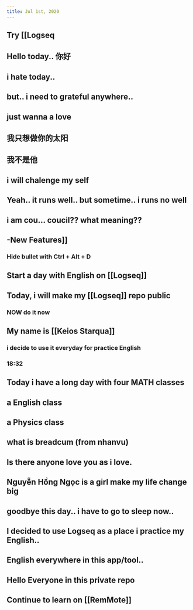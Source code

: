 ```yaml
---
title: Jul 1st, 2020
---
```


## Try [[Logseq
## Hello today.. 你好
## i hate today..
## but.. i need to grateful anywhere..
## just wanna a love
## 我只想做你的太阳
## 我不是他
## i will chalenge my self
## Yeah.. it runs well.. but sometime.. i runs no well
## i am cou... coucil?? what meaning??
## -New Features]]
### Hide bullet with Ctrl + Alt + D
## Start a day with English on [[Logseq]]
## Today, i will make my [[Logseq]] repo public
### NOW do it now
## My name is [[Keios Starqua]]
### i decide to use it everyday for practice English
### 18:32
## Today i have a long day with four MATH classes
## a English class
## a Physics class
## what is breadcum (from nhanvu)
## Is there anyone love you as i love.
## Nguyễn Hồng Ngọc is a girl make my life change big
## goodbye this day.. i have to go to sleep now..
## I decided to use Logseq as a place i practice my English..
## English everywhere in this app/tool..
## Hello Everyone in this private repo
## Continue to learn on [[RemMote]]